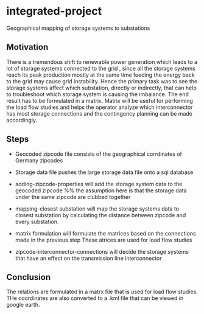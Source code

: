 # integrated-project
Geographical mapping of storage systems to substations

## Motivation 

There is a tremendous shift to renewable power generation which leads to a lot of storage systems connected to the grid , since all the storage systems reach its peak production mostly at the same time feeding the energy back to the grid may cause grid instability. Hence the primary task was to see the storage systems affect which substation, directly or indirectly, that can help to troubleshoot which storage system is causing the imbalance. The end result has to be formulated in a matrix. Matrix will be useful for performing the load flow studies and helps the operator analyze which interconnector has most storage connections and the contingency planning can be made accordingly.

## Steps
* Geocoded zipcode file consists of the geographical corrdinates of Germany zipcodes

* Storage data file pushes the large storage data file onto a sql database

* adding-zipcode-properties will add the storage system data to the geocoded zipcode
%% the assumption here is that the storage data under the same zipcode are clubbed together

* mapping-closest substation will map the storage systems data to closest substation by calculating the distance
between zipcode and every substation.

* matrix formulation will formulate the matrices based on the connections made in the previous step
These atrices are used for load flow studies

* zipcode-interconnector-connections will decide the storage systems that have an effect on the transmission
line interconnector 

## Conclusion

The relations are formulated in a matrx file that is used for load flow studies. THe coordinates are also converted to a .kml file that can be viewed in google earth. 





